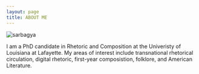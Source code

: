 ```yaml
---
layout: page
title: ABOUT ME
---
```


![sarbagya](https://user-images.githubusercontent.com/59418640/234461800-d8cc4e24-10e4-4cb5-8434-6e10dc51e7ec.png)

I am a PhD candidate in Rhetoric and Composition at the Univeristy of Louisiana at Lafayette. My areas of interest include transnational rhetorical circulation, digital rhetoric, first-year composistion, folklore, and American Literature. 
